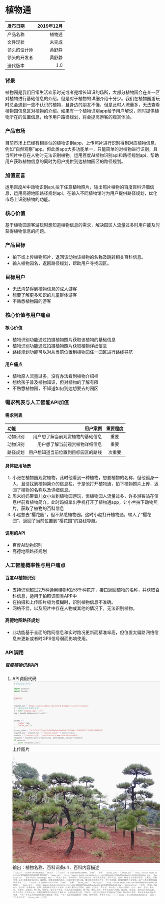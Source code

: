# 植物通

| 发布日期 | 2019年12月 | 
| :------| ------: | 
| 产品名称 | 植物通 | 
| 文件现状 | 未完成 | 
| 领头的设计师 | 黄舒静 | 
| 领头的开发者 | 黄舒静 | 
| 迭代版本 | 1.0  | 

### 背景
植物园是我们日常生活欢乐时光或者是增长知识的场所，大部分植物园会在某一区对植物进行基础信息的介绍，但是对于植物的详细介绍十分少。我们在植物园游玩时总会遇到一些不认识的植物，且身边的朋友不懂，但是此时人流量多，无法查看植物园信息区对植物的介绍。如果有一个植物识别app给予用户解说，同时提供植物所在的位置信息，给予用户路径规划，将会提高游客的观赏体验。

### 产品市场
目前市场上已经有相类似的植物识别app，上传照片进行识别得到对应植物信息，例如“自然观察”app。但此类app大多功能单一，只能简单的对植物进行识别，且当照片中存在人物时无法识别植物。运用百度AI植物识别api和路径规划api，帮助用户获取植物信息的同时为用户提供到达植物园区的路径规划。

### 加值宣言
运用百度AI中动物识别api,拍下任意植物照片，输出照片植物的百度百科详细信息，运用高德地图路径规划api，在输入不同植物馆时为用户提供路径规划，优化市场上识别植物的功能。

### 核心价值
基于植物园游客游玩时想知道植物信息的需求，解决园区人流量过多时用户能及时获得植物信息的问题。

### 产品目标
* 拍下或上传植物照片，返回该动物该植物的名称及跳转相关百科信息。
* 输入植物园名，返回路径规划，帮助用户寻找园区。

### 目标用户
* 无法清楚得到植物信息的成人游客
* 想要了解更多知识的儿童群体游客
* 不熟悉植物园的游客


### 核心价值与用户痛点
#### 核心价值	
* 植物识别功能通过拍摄植物照片获取该植物的基础信息	
* 植物识别功能通过拍摄植物照片获取植物详细信息	
* 路线规划功能可以对从当前位置到植物园任一园区进行路线导航	

#### 用户痛点
* 植物原人流量过多，没有办法看到植物介绍栏
* 想给孩子普及植物知识，但对植物的了解有限
* 不熟悉植物园，不知道如何到达想要去的园区



### 需求列表与人工智能API加值
#### 需求列表

| 功能 | 用户案例 | 重要程度 |
| :------| ------: | :------: |
| 动物识别 | 用户想了解当前观赏植物的基础信息 | 重要 |
| 动物识别 | 用户想了解当前观赏植物详细信息 | 重要 |
| 路径规划 | 用户想知道当前位置到目标园区的路线 | 次重要 |
#### 具体应用场景
1. 小张在植物园观赏植物，此时他看到一种植物，想要植物的名称，但他孤身一人，且没找到植物简介的信息栏，于是他打开植物通，拍下植物照片上传，返回了植物的名称以及详细信息。
2. 周末妈妈带着儿女小兰到植物园游玩，但植物园人流量过多，许多游客站在信息栏前看植物简介。此时妈妈拿出手机打开了植物通app，让小兰拍下动物照片，获取了植物的百科信息
3. 小赵想去“樱花园”，但不熟悉植物园。这时小赵打开植物通，输入了“樱花园”，返回了当前位置到“樱花园”的路线导航。


#### 调用的API
* 百度AI动物识别
* 高德地图路径规划

### 人工智能概率性与用户痛点
#### 百度AI植物识别
* 支持识别超过2万种通用植物和近8千种花卉，接口返回植物的名称，并获取百科信息，适用于拍照识图类APP中
* 在拍摄和上传图片极为模糊时，识别植物信息不准确。
* 网络不佳，以及照片中存在人物或其他的情况下，无法识别植物。

#### 高德地图路径规划
* 此功能基于全面的路网信息和实时路况更新而精准率高，但位置太偏路网络信息未更新或者时GPS信号弱而影响使用。

### API调用
##### 百度植物识别API
1. API调用代码
![植物识别api调用代码](https://github.com/NFUNM172018125/API_ML_AI/blob/master/zhiwu1.png)
上传图片
![植物图片](https://github.com/NFUNM172018125/API_ML_AI/blob/master/songshu.jpg)
输出：植物名称、百科词条url、百科内容描述
![植物识别返回结果](https://github.com/NFUNM172018125/API_ML_AI/blob/master/zhiwu2.png)

